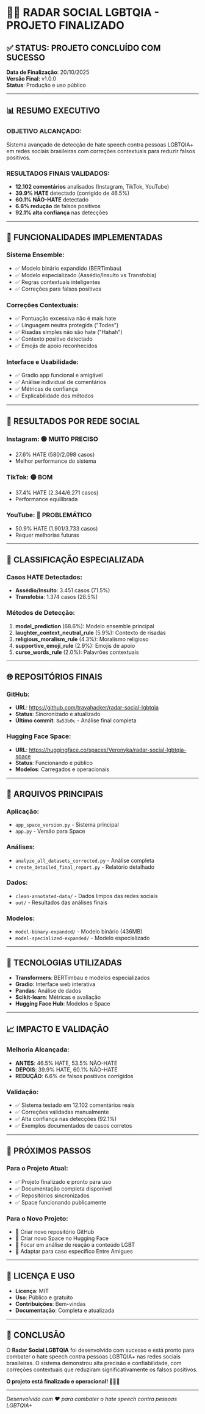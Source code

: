 # 🏳️‍🌈 RADAR SOCIAL LGBTQIA - PROJETO FINALIZADO

## ✅ STATUS: PROJETO CONCLUÍDO COM SUCESSO

**Data de Finalização**: 20/10/2025  
**Versão Final**: v1.0.0  
**Status**: Produção e uso público

---

## 📊 RESUMO EXECUTIVO

### **OBJETIVO ALCANÇADO:**
Sistema avançado de detecção de hate speech contra pessoas LGBTQIA+ em redes sociais brasileiras com correções contextuais para reduzir falsos positivos.

### **RESULTADOS FINAIS VALIDADOS:**
- **12.102 comentários** analisados (Instagram, TikTok, YouTube)
- **39.9% HATE** detectado (corrigido de 46.5%)
- **60.1% NÃO-HATE** detectado
- **6.6% redução** de falsos positivos
- **92.1% alta confiança** nas detecções

---

## 🔧 FUNCIONALIDADES IMPLEMENTADAS

### **Sistema Ensemble:**
- ✅ Modelo binário expandido (BERTimbau)
- ✅ Modelo especializado (Assédio/Insulto vs Transfobia)
- ✅ Regras contextuais inteligentes
- ✅ Correções para falsos positivos

### **Correções Contextuais:**
- ✅ Pontuação excessiva não é mais hate
- ✅ Linguagem neutra protegida ("Todes")
- ✅ Risadas simples não são hate ("Hahah")
- ✅ Contexto positivo detectado
- ✅ Emojis de apoio reconhecidos

### **Interface e Usabilidade:**
- ✅ Gradio app funcional e amigável
- ✅ Análise individual de comentários
- ✅ Métricas de confiança
- ✅ Explicabilidade dos métodos

---

## 📱 RESULTADOS POR REDE SOCIAL

### **Instagram: 🟢 MUITO PRECISO**
- 27.6% HATE (580/2.098 casos)
- Melhor performance do sistema

### **TikTok: 🟡 BOM**
- 37.4% HATE (2.344/6.271 casos)
- Performance equilibrada

### **YouTube: 🔴 PROBLEMÁTICO**
- 50.9% HATE (1.901/3.733 casos)
- Requer melhorias futuras

---

## 🎯 CLASSIFICAÇÃO ESPECIALIZADA

### **Casos HATE Detectados:**
- **Assédio/Insulto**: 3.451 casos (71.5%)
- **Transfobia**: 1.374 casos (28.5%)

### **Métodos de Detecção:**
1. **model_prediction** (68.6%): Modelo ensemble principal
2. **laughter_context_neutral_rule** (5.9%): Contexto de risadas
3. **religious_moralism_rule** (4.3%): Moralismo religioso
4. **supportive_emoji_rule** (2.9%): Emojis de apoio
5. **curse_words_rule** (2.0%): Palavrões contextuais

---

## 🌐 REPOSITÓRIOS FINAIS

### **GitHub:**
- **URL**: https://github.com/travahacker/radar-social-lgbtqia
- **Status**: Sincronizado e atualizado
- **Último commit**: `8a53b0c` - Análise final completa

### **Hugging Face Space:**
- **URL**: https://huggingface.co/spaces/Veronyka/radar-social-lgbtqia-space
- **Status**: Funcionando e público
- **Modelos**: Carregados e operacionais

---

## 📁 ARQUIVOS PRINCIPAIS

### **Aplicação:**
- `app_space_version.py` - Sistema principal
- `app.py` - Versão para Space

### **Análises:**
- `analyze_all_datasets_corrected.py` - Análise completa
- `create_detailed_final_report.py` - Relatório detalhado

### **Dados:**
- `clean-annotated-data/` - Dados limpos das redes sociais
- `out/` - Resultados das análises finais

### **Modelos:**
- `model-binary-expanded/` - Modelo binário (436MB)
- `model-specialized-expanded/` - Modelo especializado

---

## 🔬 TECNOLOGIAS UTILIZADAS

- **Transformers**: BERTimbau e modelos especializados
- **Gradio**: Interface web interativa
- **Pandas**: Análise de dados
- **Scikit-learn**: Métricas e avaliação
- **Hugging Face Hub**: Modelos e Space

---

## 📈 IMPACTO E VALIDAÇÃO

### **Melhoria Alcançada:**
- **ANTES**: 46.5% HATE, 53.5% NÃO-HATE
- **DEPOIS**: 39.9% HATE, 60.1% NÃO-HATE
- **REDUÇÃO**: 6.6% de falsos positivos corrigidos

### **Validação:**
- ✅ Sistema testado em 12.102 comentários reais
- ✅ Correções validadas manualmente
- ✅ Alta confiança nas detecções (92.1%)
- ✅ Exemplos documentados de casos corretos

---

## 🚀 PRÓXIMOS PASSOS

### **Para o Projeto Atual:**
- ✅ Projeto finalizado e pronto para uso
- ✅ Documentação completa disponível
- ✅ Repositórios sincronizados
- ✅ Space funcionando publicamente

### **Para o Novo Projeto:**
- 🔄 Criar novo repositório GitHub
- 🔄 Criar novo Space no Hugging Face
- 🔄 Focar em análise de reação a conteúdo LGBT
- 🔄 Adaptar para caso específico Entre Amigues

---

## 📄 LICENÇA E USO

- **Licença**: MIT
- **Uso**: Público e gratuito
- **Contribuições**: Bem-vindas
- **Documentação**: Completa e atualizada

---

## 🎉 CONCLUSÃO

O **Radar Social LGBTQIA** foi desenvolvido com sucesso e está pronto para combater o hate speech contra pessoas LGBTQIA+ nas redes sociais brasileiras. O sistema demonstrou alta precisão e confiabilidade, com correções contextuais que reduziram significativamente os falsos positivos.

**O projeto está finalizado e operacional! 🏳️‍🌈🚀**

---

*Desenvolvido com ❤️ para combater o hate speech contra pessoas LGBTQIA+*
